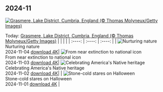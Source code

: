 ## 2024-11
[![Grasmere, Lake District, Cumbria, England (© Thomas Molyneux/Getty Images)](https://cn.bing.com/th?id=OHR.CumbriaAutumn_EN-US4102686749_UHD.jpg&w=1000)](https://cn.bing.com/th?id=OHR.CumbriaAutumn_EN-US4102686749_UHD.jpg&pid=hp&w=3840&h=2160&rs=1&c=4)

Today: [Grasmere, Lake District, Cumbria, England (© Thomas Molyneux/Getty Images)](https://cn.bing.com/th?id=OHR.CumbriaAutumn_EN-US4102686749_UHD.jpg&pid=hp&w=3840&h=2160&rs=1&c=4)
  |      |      |      |
| :----: | :----: | :----: |
| ![Nurturing nature](https://cn.bing.com/th?id=OHR.YucatanBiosphere_EN-US4019968428_UHD.jpg&pid=hp&w=384&h=216&rs=1&c=4) <br/> Nurturing nature <br/> 2024-11-04  [download 4K](https://cn.bing.com/th?id=OHR.YucatanBiosphere_EN-US4019968428_UHD.jpg&pid=hp&w=3840&h=2160&rs=1&c=4)| ![From near extinction to national icon](https://cn.bing.com/th?id=OHR.BisonYellowstone_EN-US4259322652_UHD.jpg&pid=hp&w=384&h=216&rs=1&c=4) <br/> From near extinction to national icon <br/> 2024-11-03  [download 4K](https://cn.bing.com/th?id=OHR.BisonYellowstone_EN-US4259322652_UHD.jpg&pid=hp&w=3840&h=2160&rs=1&c=4)| ![Celebrating America's Native heritage](https://cn.bing.com/th?id=OHR.HovenweepRuins_EN-US3883549583_UHD.jpg&pid=hp&w=384&h=216&rs=1&c=4) <br/> Celebrating America's Native heritage <br/> 2024-11-02  [download 4K](https://cn.bing.com/th?id=OHR.HovenweepRuins_EN-US3883549583_UHD.jpg&pid=hp&w=3840&h=2160&rs=1&c=4)|
| ![Stone-cold stares on Halloween](https://cn.bing.com/th?id=OHR.GargoyleParis_EN-US4049828558_UHD.jpg&pid=hp&w=384&h=216&rs=1&c=4) <br/> Stone-cold stares on Halloween <br/> 2024-11-01  [download 4K](https://cn.bing.com/th?id=OHR.GargoyleParis_EN-US4049828558_UHD.jpg&pid=hp&w=3840&h=2160&rs=1&c=4) |